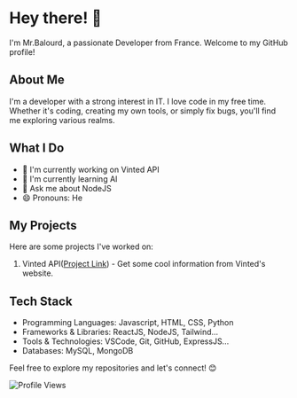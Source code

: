 # Hey there! 👋

I'm Mr.Balourd, a passionate Developer from France. Welcome to my GitHub profile!

## About Me

I'm a developer with a strong interest in IT. I love code in my free time. Whether it's coding, creating my own tools, or simply fix bugs, you'll find me exploring various realms.

## What I Do

- 🔭 I'm currently working on Vinted API
- 🌱 I'm currently learning AI
- 💬 Ask me about NodeJS
- 😄 Pronouns: He

## My Projects

Here are some projects I've worked on:

1. Vinted API([Project Link](https://github.com/MrBalourd/Vinted-API)) - Get some cool information from Vinted's website.

## Tech Stack

- Programming Languages: Javascript, HTML, CSS, Python
- Frameworks & Libraries: ReactJS, NodeJS, Tailwind...
- Tools & Technologies: VSCode, Git, GitHub, ExpressJS...
- Databases: MySQL, MongoDB

Feel free to explore my repositories and let's connect! 😊

![Profile Views](https://komarev.com/ghpvc/?username=MrBalourd)
